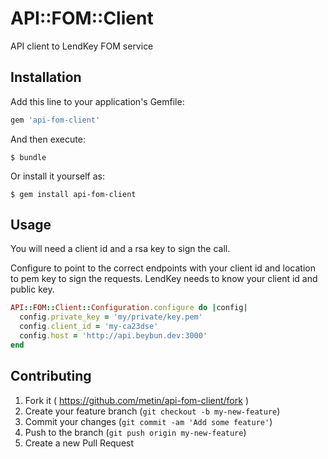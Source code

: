 # API::FOM::Client

API client to LendKey FOM service


## Installation

Add this line to your application's Gemfile:

```ruby
gem 'api-fom-client'
```

And then execute:

    $ bundle

Or install it yourself as:

    $ gem install api-fom-client

## Usage

You will need a client id and a rsa key to sign the call.

Configure to point to the correct endpoints with your client id and location to pem key to sign the requests.
LendKey needs to know your client id and public key.

```ruby
API::FOM::Client::Configuration.configure do |config|
  config.private_key = 'my/private/key.pem'
  config.client_id = 'my-ca23dse'
  config.host = 'http://api.beybun.dev:3000'
end
```


## Contributing

1. Fork it ( https://github.com/metin/api-fom-client/fork )
2. Create your feature branch (`git checkout -b my-new-feature`)
3. Commit your changes (`git commit -am 'Add some feature'`)
4. Push to the branch (`git push origin my-new-feature`)
5. Create a new Pull Request
